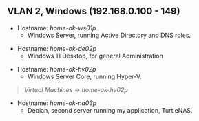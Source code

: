 ## VLAN 2, Windows (192.168.0.100 - 149)

- Hostname: *home-ok-ws01p*
  - Windows Server, running Active Directory and DNS roles.
>
- Hostname: *home-ok-de02p*
  - Windows 11 Desktop, for general Administration
>
- Hostname: *home-ok-hv02p*
  - Windows Server Core, running Hyper-V.
> *Virtual Machines -> home-ok-hv02p*
- Hostname: *home-ok-na03p*
  - Debian, second server running my application, TurtleNAS.
